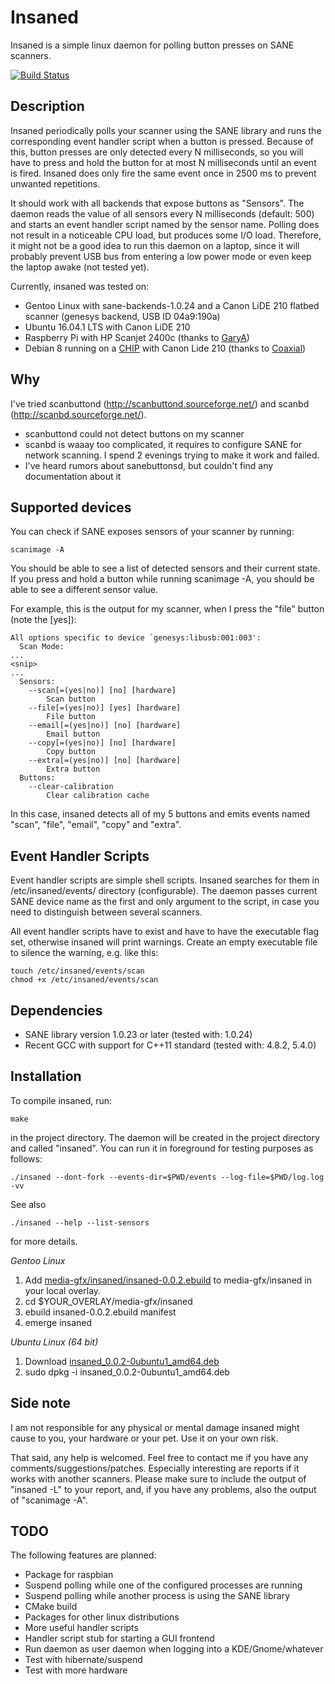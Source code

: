 Insaned
=======

Insaned is a simple linux daemon for polling button presses on SANE scanners.

[![Build Status](https://travis-ci.org/abusenius/insaned.svg?branch=master)](https://travis-ci.org/abusenius/insaned)

Description
-----------

Insaned periodically polls your scanner using the SANE library and runs the corresponding event handler script when a button is pressed. Because of this, button presses are only detected every N milliseconds, so you will have to press and hold the button for at most N milliseconds until an event is fired. Insaned does only fire the same event once in 2500 ms to prevent unwanted repetitions.

It should work with all backends that expose buttons as "Sensors". The daemon reads the value of all sensors every N milliseconds (default: 500) and starts an event handler script named by the sensor name. Polling does not result in a noticeable CPU load, but produces some I/O load. Therefore, it might not be a good idea to run this daemon on a laptop, since it will probably prevent USB bus from entering a low power mode or even keep the laptop awake (not tested yet).

Currently, insaned was tested on:
* Gentoo Linux with sane-backends-1.0.24 and a Canon LiDE 210 flatbed scanner (genesys backend, USB ID 04a9:190a)
* Ubuntu 16.04.1 LTS with Canon LiDE 210
* Raspberry Pi with HP Scanjet 2400c (thanks to [GaryA](https://github.com/GaryA))
* Debian 8 running on a [CHIP](https://getchip.com/pages/chip) with Canon Lide 210 (thanks to [Coaxial](https://github.com/Coaxial))


Why
---

I've tried scanbuttond (http://scanbuttond.sourceforge.net/) and scanbd (http://scanbd.sourceforge.net/).

* scanbuttond could not detect buttons on my scanner
* scanbd is waaay too complicated, it requires to configure SANE for network scanning. I spend 2 evenings trying to make it work and failed.
* I've heard rumors about sanebuttonsd, but couldn't find any documentation about it


Supported devices
-----------------

You can check if SANE exposes sensors of your scanner by running:

    scanimage -A

You should be able to see a list of detected sensors and their current state. If you press and hold a button while running scanimage -A, you should be able to see a different sensor value.

For example, this is the output for my scanner, when I press the "file" button (note the [yes]):

    All options specific to device `genesys:libusb:001:003':
      Scan Mode:
    ...
    <snip>
    ...
      Sensors:
        --scan[=(yes|no)] [no] [hardware]
            Scan button
        --file[=(yes|no)] [yes] [hardware]
            File button
        --email[=(yes|no)] [no] [hardware]
            Email button
        --copy[=(yes|no)] [no] [hardware]
            Copy button
        --extra[=(yes|no)] [no] [hardware]
            Extra button
      Buttons:
        --clear-calibration
            Clear calibration cache

In this case, insaned detects all of my 5 buttons and emits events named "scan", "file", "email", "copy" and "extra".


Event Handler Scripts
---------------------

Event handler scripts are simple shell scripts. Insaned searches for them in /etc/insaned/events/ directory (configurable). The daemon passes current SANE device name as the first and only argument to the script, in case you need to distinguish between several scanners.

All event handler scripts have to exist and have to have the executable flag set, otherwise insaned will print warnings. Create an empty executable file to silence the warning, e.g. like this:

    touch /etc/insaned/events/scan
    chmod +x /etc/insaned/events/scan


Dependencies
------------

* SANE library version 1.0.23 or later (tested with: 1.0.24)
* Recent GCC with support for C++11 standard (tested with: 4.8.2, 5.4.0)


Installation
------------

To compile insaned, run:

    make

in the project directory. The daemon will be created in the project directory and called "insaned". You can run it in foreground for testing purposes as follows:

    ./insaned --dont-fork --events-dir=$PWD/events --log-file=$PWD/log.log -vv

See also

    ./insaned --help --list-sensors

for more details.

*Gentoo Linux*

1. Add
   [media-gfx/insaned/insaned-0.0.2.ebuild](https://raw.githubusercontent.com/abusenius/insaned/master/gentoo/media-gfx/insaned/insaned-0.0.2.ebuild) to media-gfx/insaned in your local overlay.
2. cd $YOUR_OVERLAY/media-gfx/insaned
3. ebuild insaned-0.0.2.ebuild manifest
4. emerge insaned

*Ubuntu Linux (64 bit)*

1. Download [insaned_0.0.2-0ubuntu1_amd64.deb](https://github.com/abusenius/insaned/releases/download/v0.0.2/insaned_0.0.2-0ubuntu1_amd64.deb)
2. sudo dpkg -i insaned_0.0.2-0ubuntu1_amd64.deb


Side note
---------

I am not responsible for any physical or mental damage insaned might cause to you, your hardware or your pet. Use it on your own risk.

That said, any help is welcomed. Feel free to contact me if you have any comments/suggestions/patches. Especially interesting are reports if it works with another scanners. Please make sure to include the output of "insaned -L" to your report, and, if you have any problems, also the output of "scanimage -A".


TODO
----

The following features are planned:

* Package for raspbian
* Suspend polling while one of the configured processes are running
* Suspend polling while another process is using the SANE library
* CMake build
* Packages for other linux distributions
* More useful handler scripts
* Handler script stub for starting a GUI frontend
* Run daemon as user daemon when logging into a KDE/Gnome/whatever
* Test with hibernate/suspend
* Test with more hardware
